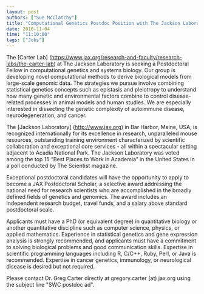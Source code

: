 ```yaml
---
layout: post
authors: ["Sue McClatchy"]
title: "Computational Genetics Postdoc Position with The Jackson Laboratory"
date: 2016-11-04
time: "11:10:00"
tags: ["Jobs"]
---
```


The [Carter Lab] (https://www.jax.org/research-and-faculty/research-labs/the-carter-lab) at The Jackson Laboratory
is seeking a Postdoctoral Fellow in computational genetics and systems biology. Our group is developing novel
computational methods to derive biological models from large-scale genomic data. The strategies we pursue involve
combining statistical genetics concepts such as epistasis and pleiotropy to understand how many genetic and
environmental factors combine to control disease-related processes in animal models and human studies. We are
especially interested in dissecting the genetic complexity of autoimmune disease, neurodegeneration, and cancer.

The [Jackson Laboratory] (http://www.jax.org) in Bar Harbor, Maine, USA, is recognized internationally for its
excellence in research, unparalleled mouse resources, outstanding training environment characterized by scientific
collaboration and exceptional core services - all within a spectacular setting adjacent to Acadia National Park.
The Jackson Laboratory was voted among the top 15 “Best Places to Work in Academia” in the United States in a poll
conducted by The Scientist magazine.

Exceptional postdoctoral candidates will have the opportunity to apply to become a JAX Postdoctoral Scholar, a
selective award addressing the national need for research scientists who are accomplished in the broadly defined
fields of genetics and genomics. The award includes an independent research budget, travel funds, and a salary
above standard postdoctoral scale.

Applicants must have a PhD (or equivalent degree) in quantitative biology or another quantitative discipline such
as computer science, physics, or applied mathematics. Experience in statistical genetics and gene expression
analysis is strongly recommended, and applicants must have a commitment to solving biological problems and good
communication skills. Expertise in scientific programming languages including R, C/C++, Ruby, Perl, or Java is
recommended. Expertise in cancer genetics, immunology, or neurological disease is desired but not required.

Please contact Dr. Greg Carter directly at gregory.carter (at) jax.org using the subject line "SWC postdoc ad".
 